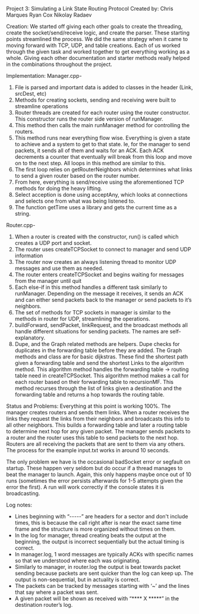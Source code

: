 Project 3: Simulating a Link State Routing Protocol
Created by:
Chris Marques
Ryan Cox
Nikolay Radaev


Creation:
        We started off giving each other goals to create the threading, create the socket/send/receive logic, and create the parser. These starting points streamlined the process. We did the same strategy when it came to moving forward with TCP, UDP, and table creations. Each of us worked through the given task and worked together to get everything working as a whole. Giving each other documentation and starter methods really helped in the combinations throughout the project. 
 
Implementation:
Manager.cpp-
1. File is parsed and important data is added to classes in the header (Link, srcDest,  etc)
2. Methods for creating sockets, sending and receiving were built to streamline operations
3. Router threads are created for each router using the router constructor. This constructor runs the router side version of runManager.
4. This method then calls the main runManager method for controlling the routers.
5. This method runs near everything flow wise. Everything is given a state to achieve and a system to get to that state. Ie, for the manager to send packets, it sends all of them and waits for an ACK. Each ACK decrements a counter that eventually will break from this loop and move on to the next step. All loops in this method are similar to this.
6. The first loop relies on getRouterNeighbors which determines what links to send a given router based on the router number.
7. From here, everything is send/receive using the aforementioned TCP methods for doing the heavy lifting. 
8. Select acception is done using acceptAny, which looks at connections and selects one from what was being listened to.
9. The function getTime uses a library and gets the current time as a string.


Router.cpp-
1. When a router is created with the constructor, run() is called which creates a UDP port and socket.
2. The router uses createTCPSocket to connect to manager and send UDP information
3. The router now creates an always listening thread to monitor UDP messages and use them as needed.
4. The router enters createTCPSocket and begins waiting for messages from the manager until quit
5. Each else-if in this method handles a different task similarly to runManager. Depending on the message it receives, it sends an ACK and can either send packets back to the manager or send packets to it’s neighbors.
6. The set of methods for TCP sockets in manager is similar to the methods in router for UDP, streamlining the operations.
7. buildForward, sendPacket, linkRequest, and the broadcast methods all handle different situations for sending packets. The names are self-explanatory. 
8. Dupe, and the Graph related methods are helpers. Dupe checks for duplicates in the forwarding table before they are added. The Graph methods and class are for basic dijkstras. These find the shortest path given a forwarding table and send the shortest Links to the algorithm method. This algorithm method handles the forwarding table -> routing table need in createTCPSocket. This algorithm method makes a call for each router based on their forwarding table to recursionMF. This method recurses through the list of links given a destination and the forwarding table and returns a hop towards the routing table.


Status and Problems:
Everything at this point is working 100%. The manager creates routers and sends them links. When a router receives the links they request the links from their neighbors and broadcasts this info to all other neighbors. This builds a forwarding table and later a routing table to determine next hop for any given packet. The manager sends packets to a router and the router uses this table to send packets to the next hop. Routers are all receiving the packets that are sent to them via any others. The process for the example input.txt works in around 10 seconds.


The only problem we have is the occasional badSocket error or segfault on startup. These happen very seldom but do occur if a thread manages to beat the manager to launch. Again, this only happens maybe once out of 10 runs (sometimes the error persists afterwards for 1-5 attempts given the error the first). A run will work correctly if the console states it is broadcasting.


Log notes:
* Lines beginning with “-----” are headers for a sector and don't include times, this is because the call right after is near the exact same time frame and the structure is more organized without times on them.
* In the log for manager, thread creating beats the output at the beginning, the output is incorrect sequentially but the actual timing is correct.
* In manager.log, 1 word messages are typically ACKs with specific names so that we understood where each was originating.
* Similarly to manager, in router.log the output is beat towards packet sending because packets are sent quicker than the log can keep up. The output is non-sequential, but in actuality is correct.
* The packets can be tracked by messages starting with ‘~’ and the lines that say where a packet was sent. 
* A given packet will be shown as received with “**** X *****” in the destination router’s log.

